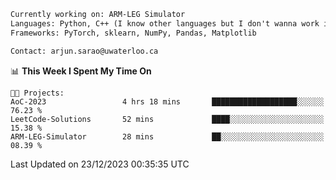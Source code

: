 ```txt
Currently working on: ARM-LEG Simulator
Languages: Python, C++ (I know other languages but I don't wanna work in them)
Frameworks: PyTorch, sklearn, NumPy, Pandas, Matplotlib

Contact: arjun.sarao@uwaterloo.ca
```

<!--START_SECTION:waka-->
📊 **This Week I Spent My Time On** 

```text
🐱‍💻 Projects: 
AoC-2023                 4 hrs 18 mins       ███████████████████░░░░░░   76.23 % 
LeetCode-Solutions       52 mins             ████░░░░░░░░░░░░░░░░░░░░░   15.38 % 
ARM-LEG-Simulator        28 mins             ██░░░░░░░░░░░░░░░░░░░░░░░   08.39 % 
```


 Last Updated on 23/12/2023 00:35:35 UTC
<!--END_SECTION:waka-->
